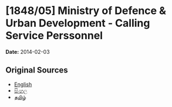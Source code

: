 # [1848/05] Ministry of Defence & Urban Development - Calling Service Perssonnel

**Date:** 2014-02-03

## Original Sources

- [English](https://documents.gov.lk/view/extra-gazettes/2014/2/1848-05_E.pdf)
- [සිංහල](https://documents.gov.lk/view/extra-gazettes/2014/2/1848-05_S.pdf)
- [தமிழ்](https://documents.gov.lk/view/extra-gazettes/2014/2/1848-05_T.pdf)
